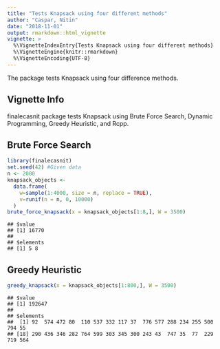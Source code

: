 ```yaml
---
title: "Tests Knapsack using four different methods"
author: "Caspar, Nitin"
date: "2018-11-01"
output: rmarkdown::html_vignette
vignette: >
  %\VignetteIndexEntry{Tests Knapsack using four different methods}
  %\VignetteEngine{knitr::rmarkdown}
  %\VignetteEncoding{UTF-8}
---
```

The package tests Knapsack using four difference methods.

## Vignette Info

finalecasnit package tests Knapsack using Brute Force Search, Dynamic Programming, Greedy Heuristic, and Rcpp.

## Brute Force Search


```r
library(finalecasnit)
set.seed(42) #Given data
n <- 2000
knapsack_objects <-
  data.frame(
    w=sample(1:4000, size = n, replace = TRUE),
    v=runif(n = n, 0, 10000)
  )
brute_force_knapsack(x = knapsack_objects[1:8,], W = 3500)
```

```
## $value
## [1] 16770
## 
## $elements
## [1] 5 8
```

## Greedy Heuristic


```r
greedy_knapsack(x = knapsack_objects[1:800,], W = 3500)
```

```
## $value
## [1] 192647
## 
## $elements
##  [1] 92  574 472 80  110 537 332 117 37  776 577 288 234 255 500 794 55 
## [18] 290 436 346 282 764 599 303 345 300 243 43  747 35  77  229 719 564
```
